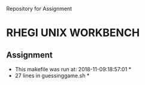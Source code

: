 Repository for Assignment  
# RHEGI UNIX WORKBENCH
## Assignment ##
* This makefile was run at: 2018-11-09:18:57:01 *
* 27 lines in guessinggame.sh *

